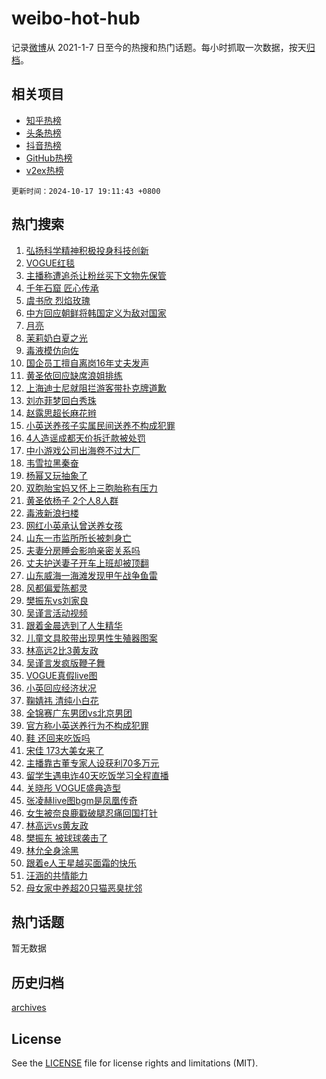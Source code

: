 # weibo-hot-hub

记录[微博](https://www.weibo.com)从 2021-1-7 日至今的热搜和热门话题。每小时抓取一次数据，按天[归档](archives)。

## 相关项目

- [知乎热榜](https://github.com/lonnyzhang423/zhihu-hot-hub)
- [头条热榜](https://github.com/lonnyzhang423/toutiao-hot-hub)
- [抖音热榜](https://github.com/lonnyzhang423/douyin-hot-hub)
- [GitHub热榜](https://github.com/lonnyzhang423/github-hot-hub)
- [v2ex热榜](https://github.com/lonnyzhang423/v2ex-hot-hub)


`更新时间：2024-10-17 19:11:43 +0800`

## 热门搜索

1. [弘扬科学精神积极投身科技创新](https://m.weibo.cn/search?containerid=100103type%3D1%26t%3D10%26q%3D%23%E5%BC%98%E6%89%AC%E7%A7%91%E5%AD%A6%E7%B2%BE%E7%A5%9E%E7%A7%AF%E6%9E%81%E6%8A%95%E8%BA%AB%E7%A7%91%E6%8A%80%E5%88%9B%E6%96%B0%23&stream_entry_id=51&isnewpage=1&extparam=seat%3D1%26pos%3D0%26filter_type%3Drealtimehot%26stream_entry_id%3D51%26c_type%3D51%26q%3D%2523%25E5%25BC%2598%25E6%2589%25AC%25E7%25A7%2591%25E5%25AD%25A6%25E7%25B2%25BE%25E7%25A5%259E%25E7%25A7%25AF%25E6%259E%2581%25E6%258A%2595%25E8%25BA%25AB%25E7%25A7%2591%25E6%258A%2580%25E5%2588%259B%25E6%2596%25B0%2523%26dgr%3D0%26cate%3D10103%26display_time%3D1729163501%26pre_seqid%3D17291635018660258117649)
1. [VOGUE红毯](https://m.weibo.cn/search?containerid=100103type%3D1%26t%3D10%26q%3DVOGUE%E7%BA%A2%E6%AF%AF&stream_entry_id=31&isnewpage=1&extparam=seat%3D1%26realpos%3D1%26stream_entry_id%3D31%26lcate%3D5001%26pos%3D0%26flag%3D16%26filter_type%3Drealtimehot%26dgr%3D0%26c_type%3D31%26band_rank%3D1%26q%3DVOGUE%25E7%25BA%25A2%25E6%25AF%25AF%26cate%3D5001%26display_time%3D1729163501%26pre_seqid%3D17291635018660258117649)
1. [主播称遭追杀让粉丝买下文物先保管](https://m.weibo.cn/search?containerid=100103type%3D1%26t%3D10%26q%3D%23%E4%B8%BB%E6%92%AD%E7%A7%B0%E9%81%AD%E8%BF%BD%E6%9D%80%E8%AE%A9%E7%B2%89%E4%B8%9D%E4%B9%B0%E4%B8%8B%E6%96%87%E7%89%A9%E5%85%88%E4%BF%9D%E7%AE%A1%23&stream_entry_id=31&isnewpage=1&extparam=seat%3D1%26realpos%3D2%26stream_entry_id%3D31%26lcate%3D5001%26pos%3D1%26flag%3D1%26filter_type%3Drealtimehot%26dgr%3D0%26c_type%3D31%26band_rank%3D2%26q%3D%2523%25E4%25B8%25BB%25E6%2592%25AD%25E7%25A7%25B0%25E9%2581%25AD%25E8%25BF%25BD%25E6%259D%2580%25E8%25AE%25A9%25E7%25B2%2589%25E4%25B8%259D%25E4%25B9%25B0%25E4%25B8%258B%25E6%2596%2587%25E7%2589%25A9%25E5%2585%2588%25E4%25BF%259D%25E7%25AE%25A1%2523%26cate%3D5001%26display_time%3D1729163501%26pre_seqid%3D17291635018660258117649)
1. [千年石窟 匠心传承](https://m.weibo.cn/search?containerid=100103type%3D1%26t%3D10%26q%3D%23%E5%8D%83%E5%B9%B4%E7%9F%B3%E7%AA%9F+%E5%8C%A0%E5%BF%83%E4%BC%A0%E6%89%BF%23&stream_entry_id=31&isnewpage=1&extparam=seat%3D1%26realpos%3D3%26stream_entry_id%3D31%26lcate%3D5001%26pos%3D2%26flag%3D0%26filter_type%3Drealtimehot%26dgr%3D0%26c_type%3D31%26band_rank%3D3%26q%3D%2523%25E5%258D%2583%25E5%25B9%25B4%25E7%259F%25B3%25E7%25AA%259F%2520%25E5%258C%25A0%25E5%25BF%2583%25E4%25BC%25A0%25E6%2589%25BF%2523%26cate%3D5001%26display_time%3D1729163501%26pre_seqid%3D17291635018660258117649)
1. [虞书欣 烈焰玫瑰](https://m.weibo.cn/search?containerid=100103type%3D1%26t%3D10%26q%3D%E8%99%9E%E4%B9%A6%E6%AC%A3+%E7%83%88%E7%84%B0%E7%8E%AB%E7%91%B0&stream_entry_id=31&isnewpage=1&extparam=seat%3D1%26realpos%3D4%26stream_entry_id%3D31%26lcate%3D5001%26pos%3D3%26flag%3D1%26filter_type%3Drealtimehot%26dgr%3D0%26c_type%3D31%26band_rank%3D4%26q%3D%25E8%2599%259E%25E4%25B9%25A6%25E6%25AC%25A3%2520%25E7%2583%2588%25E7%2584%25B0%25E7%258E%25AB%25E7%2591%25B0%26cate%3D5001%26display_time%3D1729163501%26pre_seqid%3D17291635018660258117649)
1. [中方回应朝鲜将韩国定义为敌对国家](https://m.weibo.cn/search?containerid=100103type%3D1%26t%3D10%26q%3D%23%E4%B8%AD%E6%96%B9%E5%9B%9E%E5%BA%94%E6%9C%9D%E9%B2%9C%E5%B0%86%E9%9F%A9%E5%9B%BD%E5%AE%9A%E4%B9%89%E4%B8%BA%E6%95%8C%E5%AF%B9%E5%9B%BD%E5%AE%B6%23&stream_entry_id=31&isnewpage=1&extparam=seat%3D1%26realpos%3D5%26stream_entry_id%3D31%26lcate%3D5001%26pos%3D4%26flag%3D0%26filter_type%3Drealtimehot%26dgr%3D0%26c_type%3D31%26band_rank%3D5%26q%3D%2523%25E4%25B8%25AD%25E6%2596%25B9%25E5%259B%259E%25E5%25BA%2594%25E6%259C%259D%25E9%25B2%259C%25E5%25B0%2586%25E9%259F%25A9%25E5%259B%25BD%25E5%25AE%259A%25E4%25B9%2589%25E4%25B8%25BA%25E6%2595%258C%25E5%25AF%25B9%25E5%259B%25BD%25E5%25AE%25B6%2523%26cate%3D5001%26display_time%3D1729163501%26pre_seqid%3D17291635018660258117649)
1. [月亮](https://m.weibo.cn/search?containerid=100103type%3D1%26t%3D10%26q%3D%E6%9C%88%E4%BA%AE&stream_entry_id=31&isnewpage=1&extparam=seat%3D1%26realpos%3D6%26stream_entry_id%3D31%26lcate%3D5001%26pos%3D5%26flag%3D1%26filter_type%3Drealtimehot%26dgr%3D0%26c_type%3D31%26band_rank%3D6%26q%3D%25E6%259C%2588%25E4%25BA%25AE%26cate%3D5001%26display_time%3D1729163501%26pre_seqid%3D17291635018660258117649)
1. [茉莉奶白夏之光](https://m.weibo.cn/search?containerid=100103type%3D1%26t%3D10%26q%3D%23%E8%8C%89%E8%8E%89%E5%A5%B6%E7%99%BD%E5%A4%8F%E4%B9%8B%E5%85%89%23&stream_entry_id=31&isnewpage=1&extparam=seat%3D1%26is_ad_pos%3D1%26adid%3D259401%26stream_entry_id%3D31%26topic_ad%3D1%26lcate%3D5001%26pos%3D6%26filter_type%3Drealtimehot%26dgr%3D0%26c_type%3D31%26band_rank%3D7%26q%3D%2523%25E8%258C%2589%25E8%258E%2589%25E5%25A5%25B6%25E7%2599%25BD%25E5%25A4%258F%25E4%25B9%258B%25E5%2585%2589%2523%26cate%3D5001%26display_time%3D1729163501%26pre_seqid%3D17291635018660258117649)
1. [毒液模仿向佐](https://m.weibo.cn/search?containerid=100103type%3D1%26t%3D10%26q%3D%23%E6%AF%92%E6%B6%B2%E6%A8%A1%E4%BB%BF%E5%90%91%E4%BD%90%23&stream_entry_id=31&isnewpage=1&extparam=seat%3D1%26realpos%3D7%26stream_entry_id%3D31%26lcate%3D5001%26pos%3D7%26flag%3D1%26filter_type%3Drealtimehot%26dgr%3D0%26c_type%3D31%26band_rank%3D7%26q%3D%2523%25E6%25AF%2592%25E6%25B6%25B2%25E6%25A8%25A1%25E4%25BB%25BF%25E5%2590%2591%25E4%25BD%2590%2523%26cate%3D5001%26display_time%3D1729163501%26pre_seqid%3D17291635018660258117649)
1. [国企员工擅自离岗16年丈夫发声](https://m.weibo.cn/search?containerid=100103type%3D1%26t%3D10%26q%3D%23%E5%9B%BD%E4%BC%81%E5%91%98%E5%B7%A5%E6%93%85%E8%87%AA%E7%A6%BB%E5%B2%9716%E5%B9%B4%E4%B8%88%E5%A4%AB%E5%8F%91%E5%A3%B0%23&stream_entry_id=31&isnewpage=1&extparam=seat%3D1%26realpos%3D8%26stream_entry_id%3D31%26lcate%3D5001%26pos%3D8%26flag%3D1%26filter_type%3Drealtimehot%26dgr%3D0%26c_type%3D31%26band_rank%3D8%26q%3D%2523%25E5%259B%25BD%25E4%25BC%2581%25E5%2591%2598%25E5%25B7%25A5%25E6%2593%2585%25E8%2587%25AA%25E7%25A6%25BB%25E5%25B2%259716%25E5%25B9%25B4%25E4%25B8%2588%25E5%25A4%25AB%25E5%258F%2591%25E5%25A3%25B0%2523%26cate%3D5001%26display_time%3D1729163501%26pre_seqid%3D17291635018660258117649)
1. [黄圣依回应缺席浪姐排练](https://m.weibo.cn/search?containerid=100103type%3D1%26t%3D10%26q%3D%E9%BB%84%E5%9C%A3%E4%BE%9D%E5%9B%9E%E5%BA%94%E7%BC%BA%E5%B8%AD%E6%B5%AA%E5%A7%90%E6%8E%92%E7%BB%83&stream_entry_id=31&isnewpage=1&extparam=seat%3D1%26realpos%3D9%26stream_entry_id%3D31%26lcate%3D5001%26pos%3D9%26flag%3D0%26filter_type%3Drealtimehot%26dgr%3D0%26c_type%3D31%26band_rank%3D9%26q%3D%25E9%25BB%2584%25E5%259C%25A3%25E4%25BE%259D%25E5%259B%259E%25E5%25BA%2594%25E7%25BC%25BA%25E5%25B8%25AD%25E6%25B5%25AA%25E5%25A7%2590%25E6%258E%2592%25E7%25BB%2583%26cate%3D5001%26display_time%3D1729163501%26pre_seqid%3D17291635018660258117649)
1. [上海迪士尼就阻拦游客带扑克牌道歉](https://m.weibo.cn/search?containerid=100103type%3D1%26t%3D10%26q%3D%23%E4%B8%8A%E6%B5%B7%E8%BF%AA%E5%A3%AB%E5%B0%BC%E5%B0%B1%E9%98%BB%E6%8B%A6%E6%B8%B8%E5%AE%A2%E5%B8%A6%E6%89%91%E5%85%8B%E7%89%8C%E9%81%93%E6%AD%89%23&stream_entry_id=31&isnewpage=1&extparam=seat%3D1%26realpos%3D10%26stream_entry_id%3D31%26lcate%3D5001%26pos%3D10%26flag%3D1%26filter_type%3Drealtimehot%26dgr%3D0%26c_type%3D31%26band_rank%3D10%26q%3D%2523%25E4%25B8%258A%25E6%25B5%25B7%25E8%25BF%25AA%25E5%25A3%25AB%25E5%25B0%25BC%25E5%25B0%25B1%25E9%2598%25BB%25E6%258B%25A6%25E6%25B8%25B8%25E5%25AE%25A2%25E5%25B8%25A6%25E6%2589%2591%25E5%2585%258B%25E7%2589%258C%25E9%2581%2593%25E6%25AD%2589%2523%26cate%3D5001%26display_time%3D1729163501%26pre_seqid%3D17291635018660258117649)
1. [刘亦菲梦回白秀珠](https://m.weibo.cn/search?containerid=100103type%3D1%26t%3D10%26q%3D%E5%88%98%E4%BA%A6%E8%8F%B2%E6%A2%A6%E5%9B%9E%E7%99%BD%E7%A7%80%E7%8F%A0&stream_entry_id=31&isnewpage=1&extparam=seat%3D1%26realpos%3D11%26stream_entry_id%3D31%26lcate%3D5001%26pos%3D11%26flag%3D1%26filter_type%3Drealtimehot%26dgr%3D0%26c_type%3D31%26band_rank%3D11%26q%3D%25E5%2588%2598%25E4%25BA%25A6%25E8%258F%25B2%25E6%25A2%25A6%25E5%259B%259E%25E7%2599%25BD%25E7%25A7%2580%25E7%258F%25A0%26cate%3D5001%26display_time%3D1729163501%26pre_seqid%3D17291635018660258117649)
1. [赵露思超长麻花辫](https://m.weibo.cn/search?containerid=100103type%3D1%26t%3D10%26q%3D%23%E8%B5%B5%E9%9C%B2%E6%80%9D%E8%B6%85%E9%95%BF%E9%BA%BB%E8%8A%B1%E8%BE%AB%23&stream_entry_id=31&isnewpage=1&extparam=seat%3D1%26realpos%3D12%26stream_entry_id%3D31%26lcate%3D5001%26pos%3D12%26flag%3D2%26filter_type%3Drealtimehot%26dgr%3D0%26c_type%3D31%26band_rank%3D12%26q%3D%2523%25E8%25B5%25B5%25E9%259C%25B2%25E6%2580%259D%25E8%25B6%2585%25E9%2595%25BF%25E9%25BA%25BB%25E8%258A%25B1%25E8%25BE%25AB%2523%26cate%3D5001%26display_time%3D1729163501%26pre_seqid%3D17291635018660258117649)
1. [小英送养孩子实属民间送养不构成犯罪](https://m.weibo.cn/search?containerid=100103type%3D1%26t%3D10%26q%3D%23%E5%B0%8F%E8%8B%B1%E9%80%81%E5%85%BB%E5%AD%A9%E5%AD%90%E5%AE%9E%E5%B1%9E%E6%B0%91%E9%97%B4%E9%80%81%E5%85%BB%E4%B8%8D%E6%9E%84%E6%88%90%E7%8A%AF%E7%BD%AA%23&stream_entry_id=31&isnewpage=1&extparam=seat%3D1%26realpos%3D13%26stream_entry_id%3D31%26lcate%3D5001%26pos%3D13%26flag%3D0%26filter_type%3Drealtimehot%26dgr%3D0%26c_type%3D31%26band_rank%3D13%26q%3D%2523%25E5%25B0%258F%25E8%258B%25B1%25E9%2580%2581%25E5%2585%25BB%25E5%25AD%25A9%25E5%25AD%2590%25E5%25AE%259E%25E5%25B1%259E%25E6%25B0%2591%25E9%2597%25B4%25E9%2580%2581%25E5%2585%25BB%25E4%25B8%258D%25E6%259E%2584%25E6%2588%2590%25E7%258A%25AF%25E7%25BD%25AA%2523%26cate%3D5001%26display_time%3D1729163501%26pre_seqid%3D17291635018660258117649)
1. [4人造谣成都天价拆迁款被处罚](https://m.weibo.cn/search?containerid=100103type%3D1%26t%3D10%26q%3D%234%E4%BA%BA%E9%80%A0%E8%B0%A3%E6%88%90%E9%83%BD%E5%A4%A9%E4%BB%B7%E6%8B%86%E8%BF%81%E6%AC%BE%E8%A2%AB%E5%A4%84%E7%BD%9A%23&stream_entry_id=31&isnewpage=1&extparam=seat%3D1%26realpos%3D14%26stream_entry_id%3D31%26lcate%3D5001%26pos%3D14%26flag%3D1%26filter_type%3Drealtimehot%26dgr%3D0%26c_type%3D31%26band_rank%3D14%26q%3D%25234%25E4%25BA%25BA%25E9%2580%25A0%25E8%25B0%25A3%25E6%2588%2590%25E9%2583%25BD%25E5%25A4%25A9%25E4%25BB%25B7%25E6%258B%2586%25E8%25BF%2581%25E6%25AC%25BE%25E8%25A2%25AB%25E5%25A4%2584%25E7%25BD%259A%2523%26cate%3D5001%26display_time%3D1729163501%26pre_seqid%3D17291635018660258117649)
1. [中小游戏公司出海卷不过大厂](https://m.weibo.cn/search?containerid=100103type%3D1%26t%3D10%26q%3D%23%E4%B8%AD%E5%B0%8F%E6%B8%B8%E6%88%8F%E5%85%AC%E5%8F%B8%E5%87%BA%E6%B5%B7%E5%8D%B7%E4%B8%8D%E8%BF%87%E5%A4%A7%E5%8E%82%23&stream_entry_id=31&isnewpage=1&extparam=seat%3D1%26realpos%3D15%26stream_entry_id%3D31%26lcate%3D5001%26pos%3D15%26flag%3D1%26filter_type%3Drealtimehot%26dgr%3D0%26c_type%3D31%26band_rank%3D15%26q%3D%2523%25E4%25B8%25AD%25E5%25B0%258F%25E6%25B8%25B8%25E6%2588%258F%25E5%2585%25AC%25E5%258F%25B8%25E5%2587%25BA%25E6%25B5%25B7%25E5%258D%25B7%25E4%25B8%258D%25E8%25BF%2587%25E5%25A4%25A7%25E5%258E%2582%2523%26cate%3D5001%26display_time%3D1729163501%26pre_seqid%3D17291635018660258117649)
1. [韦雪拉黑秦奋](https://m.weibo.cn/search?containerid=100103type%3D1%26t%3D10%26q%3D%23%E9%9F%A6%E9%9B%AA%E6%8B%89%E9%BB%91%E7%A7%A6%E5%A5%8B%23&stream_entry_id=31&isnewpage=1&extparam=seat%3D1%26realpos%3D16%26stream_entry_id%3D31%26lcate%3D5001%26pos%3D16%26flag%3D2%26filter_type%3Drealtimehot%26dgr%3D0%26c_type%3D31%26band_rank%3D16%26q%3D%2523%25E9%259F%25A6%25E9%259B%25AA%25E6%258B%2589%25E9%25BB%2591%25E7%25A7%25A6%25E5%25A5%258B%2523%26cate%3D5001%26display_time%3D1729163501%26pre_seqid%3D17291635018660258117649)
1. [杨幂又玩抽象了](https://m.weibo.cn/search?containerid=100103type%3D1%26t%3D10%26q%3D%E6%9D%A8%E5%B9%82%E5%8F%88%E7%8E%A9%E6%8A%BD%E8%B1%A1%E4%BA%86&stream_entry_id=31&isnewpage=1&extparam=seat%3D1%26realpos%3D17%26stream_entry_id%3D31%26lcate%3D5001%26pos%3D17%26flag%3D0%26filter_type%3Drealtimehot%26dgr%3D0%26c_type%3D31%26band_rank%3D17%26q%3D%25E6%259D%25A8%25E5%25B9%2582%25E5%258F%2588%25E7%258E%25A9%25E6%258A%25BD%25E8%25B1%25A1%25E4%25BA%2586%26cate%3D5001%26display_time%3D1729163501%26pre_seqid%3D17291635018660258117649)
1. [双胞胎宝妈又怀上三胞胎称有压力](https://m.weibo.cn/search?containerid=100103type%3D1%26t%3D10%26q%3D%23%E5%8F%8C%E8%83%9E%E8%83%8E%E5%AE%9D%E5%A6%88%E5%8F%88%E6%80%80%E4%B8%8A%E4%B8%89%E8%83%9E%E8%83%8E%E7%A7%B0%E6%9C%89%E5%8E%8B%E5%8A%9B%23&stream_entry_id=31&isnewpage=1&extparam=seat%3D1%26realpos%3D18%26stream_entry_id%3D31%26lcate%3D5001%26pos%3D18%26flag%3D0%26filter_type%3Drealtimehot%26dgr%3D0%26c_type%3D31%26band_rank%3D18%26q%3D%2523%25E5%258F%258C%25E8%2583%259E%25E8%2583%258E%25E5%25AE%259D%25E5%25A6%2588%25E5%258F%2588%25E6%2580%2580%25E4%25B8%258A%25E4%25B8%2589%25E8%2583%259E%25E8%2583%258E%25E7%25A7%25B0%25E6%259C%2589%25E5%258E%258B%25E5%258A%259B%2523%26cate%3D5001%26display_time%3D1729163501%26pre_seqid%3D17291635018660258117649)
1. [黄圣依杨子 2个人8人群](https://m.weibo.cn/search?containerid=100103type%3D1%26t%3D10%26q%3D%E9%BB%84%E5%9C%A3%E4%BE%9D%E6%9D%A8%E5%AD%90+2%E4%B8%AA%E4%BA%BA8%E4%BA%BA%E7%BE%A4&stream_entry_id=31&isnewpage=1&extparam=seat%3D1%26realpos%3D19%26stream_entry_id%3D31%26lcate%3D5001%26pos%3D19%26flag%3D2%26filter_type%3Drealtimehot%26dgr%3D0%26c_type%3D31%26band_rank%3D19%26q%3D%25E9%25BB%2584%25E5%259C%25A3%25E4%25BE%259D%25E6%259D%25A8%25E5%25AD%2590%25202%25E4%25B8%25AA%25E4%25BA%25BA8%25E4%25BA%25BA%25E7%25BE%25A4%26cate%3D5001%26display_time%3D1729163501%26pre_seqid%3D17291635018660258117649)
1. [毒液新浪扫楼](https://m.weibo.cn/search?containerid=100103type%3D1%26t%3D10%26q%3D%23%E6%AF%92%E6%B6%B2%E6%96%B0%E6%B5%AA%E6%89%AB%E6%A5%BC%23&stream_entry_id=31&isnewpage=1&extparam=seat%3D1%26realpos%3D20%26stream_entry_id%3D31%26lcate%3D5001%26pos%3D20%26flag%3D1%26filter_type%3Drealtimehot%26dgr%3D0%26c_type%3D31%26band_rank%3D20%26q%3D%2523%25E6%25AF%2592%25E6%25B6%25B2%25E6%2596%25B0%25E6%25B5%25AA%25E6%2589%25AB%25E6%25A5%25BC%2523%26cate%3D5001%26display_time%3D1729163501%26pre_seqid%3D17291635018660258117649)
1. [网红小英承认曾送养女孩](https://m.weibo.cn/search?containerid=100103type%3D1%26t%3D10%26q%3D%23%E7%BD%91%E7%BA%A2%E5%B0%8F%E8%8B%B1%E6%89%BF%E8%AE%A4%E6%9B%BE%E9%80%81%E5%85%BB%E5%A5%B3%E5%AD%A9%23&stream_entry_id=31&isnewpage=1&extparam=seat%3D1%26realpos%3D21%26stream_entry_id%3D31%26lcate%3D5001%26pos%3D21%26flag%3D2%26filter_type%3Drealtimehot%26dgr%3D0%26c_type%3D31%26band_rank%3D21%26q%3D%2523%25E7%25BD%2591%25E7%25BA%25A2%25E5%25B0%258F%25E8%258B%25B1%25E6%2589%25BF%25E8%25AE%25A4%25E6%259B%25BE%25E9%2580%2581%25E5%2585%25BB%25E5%25A5%25B3%25E5%25AD%25A9%2523%26cate%3D5001%26display_time%3D1729163501%26pre_seqid%3D17291635018660258117649)
1. [山东一市监所所长被刺身亡](https://m.weibo.cn/search?containerid=100103type%3D1%26t%3D10%26q%3D%23%E5%B1%B1%E4%B8%9C%E4%B8%80%E5%B8%82%E7%9B%91%E6%89%80%E6%89%80%E9%95%BF%E8%A2%AB%E5%88%BA%E8%BA%AB%E4%BA%A1%23&stream_entry_id=31&isnewpage=1&extparam=seat%3D1%26realpos%3D22%26stream_entry_id%3D31%26lcate%3D5001%26pos%3D22%26flag%3D0%26filter_type%3Drealtimehot%26dgr%3D0%26c_type%3D31%26band_rank%3D22%26q%3D%2523%25E5%25B1%25B1%25E4%25B8%259C%25E4%25B8%2580%25E5%25B8%2582%25E7%259B%2591%25E6%2589%2580%25E6%2589%2580%25E9%2595%25BF%25E8%25A2%25AB%25E5%2588%25BA%25E8%25BA%25AB%25E4%25BA%25A1%2523%26cate%3D5001%26display_time%3D1729163501%26pre_seqid%3D17291635018660258117649)
1. [夫妻分房睡会影响亲密关系吗](https://m.weibo.cn/search?containerid=100103type%3D1%26t%3D10%26q%3D%E5%A4%AB%E5%A6%BB%E5%88%86%E6%88%BF%E7%9D%A1%E4%BC%9A%E5%BD%B1%E5%93%8D%E4%BA%B2%E5%AF%86%E5%85%B3%E7%B3%BB%E5%90%97&stream_entry_id=31&isnewpage=1&extparam=seat%3D1%26realpos%3D23%26stream_entry_id%3D31%26lcate%3D5001%26pos%3D23%26flag%3D0%26filter_type%3Drealtimehot%26dgr%3D0%26c_type%3D31%26band_rank%3D23%26q%3D%25E5%25A4%25AB%25E5%25A6%25BB%25E5%2588%2586%25E6%2588%25BF%25E7%259D%25A1%25E4%25BC%259A%25E5%25BD%25B1%25E5%2593%258D%25E4%25BA%25B2%25E5%25AF%2586%25E5%2585%25B3%25E7%25B3%25BB%25E5%2590%2597%26cate%3D5001%26display_time%3D1729163501%26pre_seqid%3D17291635018660258117649)
1. [丈夫护送妻子开车上班却被顶翻](https://m.weibo.cn/search?containerid=100103type%3D1%26t%3D10%26q%3D%23%E4%B8%88%E5%A4%AB%E6%8A%A4%E9%80%81%E5%A6%BB%E5%AD%90%E5%BC%80%E8%BD%A6%E4%B8%8A%E7%8F%AD%E5%8D%B4%E8%A2%AB%E9%A1%B6%E7%BF%BB%23&stream_entry_id=31&isnewpage=1&extparam=seat%3D1%26realpos%3D24%26stream_entry_id%3D31%26lcate%3D5001%26pos%3D24%26flag%3D1%26filter_type%3Drealtimehot%26dgr%3D0%26c_type%3D31%26band_rank%3D24%26q%3D%2523%25E4%25B8%2588%25E5%25A4%25AB%25E6%258A%25A4%25E9%2580%2581%25E5%25A6%25BB%25E5%25AD%2590%25E5%25BC%2580%25E8%25BD%25A6%25E4%25B8%258A%25E7%258F%25AD%25E5%258D%25B4%25E8%25A2%25AB%25E9%25A1%25B6%25E7%25BF%25BB%2523%26cate%3D5001%26display_time%3D1729163501%26pre_seqid%3D17291635018660258117649)
1. [山东威海一海滩发现甲午战争鱼雷](https://m.weibo.cn/search?containerid=100103type%3D1%26t%3D10%26q%3D%23%E5%B1%B1%E4%B8%9C%E5%A8%81%E6%B5%B7%E4%B8%80%E6%B5%B7%E6%BB%A9%E5%8F%91%E7%8E%B0%E7%94%B2%E5%8D%88%E6%88%98%E4%BA%89%E9%B1%BC%E9%9B%B7%23&stream_entry_id=31&isnewpage=1&extparam=seat%3D1%26realpos%3D25%26stream_entry_id%3D31%26lcate%3D5001%26pos%3D25%26flag%3D1%26filter_type%3Drealtimehot%26dgr%3D0%26c_type%3D31%26band_rank%3D25%26q%3D%2523%25E5%25B1%25B1%25E4%25B8%259C%25E5%25A8%2581%25E6%25B5%25B7%25E4%25B8%2580%25E6%25B5%25B7%25E6%25BB%25A9%25E5%258F%2591%25E7%258E%25B0%25E7%2594%25B2%25E5%258D%2588%25E6%2588%2598%25E4%25BA%2589%25E9%25B1%25BC%25E9%259B%25B7%2523%26cate%3D5001%26display_time%3D1729163501%26pre_seqid%3D17291635018660258117649)
1. [风都偏爱陈都灵](https://m.weibo.cn/search?containerid=100103type%3D1%26t%3D10%26q%3D%23%E9%A3%8E%E9%83%BD%E5%81%8F%E7%88%B1%E9%99%88%E9%83%BD%E7%81%B5%23&stream_entry_id=31&isnewpage=1&extparam=seat%3D1%26realpos%3D26%26stream_entry_id%3D31%26lcate%3D5001%26pos%3D26%26flag%3D1%26filter_type%3Drealtimehot%26dgr%3D0%26c_type%3D31%26band_rank%3D26%26q%3D%2523%25E9%25A3%258E%25E9%2583%25BD%25E5%2581%258F%25E7%2588%25B1%25E9%2599%2588%25E9%2583%25BD%25E7%2581%25B5%2523%26cate%3D5001%26display_time%3D1729163501%26pre_seqid%3D17291635018660258117649)
1. [樊振东vs刘家良](https://m.weibo.cn/search?containerid=100103type%3D1%26t%3D10%26q%3D%23%E6%A8%8A%E6%8C%AF%E4%B8%9Cvs%E5%88%98%E5%AE%B6%E8%89%AF%23&stream_entry_id=31&isnewpage=1&extparam=seat%3D1%26realpos%3D27%26stream_entry_id%3D31%26lcate%3D5001%26pos%3D27%26flag%3D0%26filter_type%3Drealtimehot%26dgr%3D0%26c_type%3D31%26band_rank%3D27%26q%3D%2523%25E6%25A8%258A%25E6%258C%25AF%25E4%25B8%259Cvs%25E5%2588%2598%25E5%25AE%25B6%25E8%2589%25AF%2523%26cate%3D5001%26display_time%3D1729163501%26pre_seqid%3D17291635018660258117649)
1. [吴谨言活动视频](https://m.weibo.cn/search?containerid=100103type%3D1%26t%3D10%26q%3D%E5%90%B4%E8%B0%A8%E8%A8%80%E6%B4%BB%E5%8A%A8%E8%A7%86%E9%A2%91&stream_entry_id=31&isnewpage=1&extparam=seat%3D1%26realpos%3D28%26stream_entry_id%3D31%26lcate%3D5001%26pos%3D28%26flag%3D1%26filter_type%3Drealtimehot%26dgr%3D0%26c_type%3D31%26band_rank%3D28%26q%3D%25E5%2590%25B4%25E8%25B0%25A8%25E8%25A8%2580%25E6%25B4%25BB%25E5%258A%25A8%25E8%25A7%2586%25E9%25A2%2591%26cate%3D5001%26display_time%3D1729163501%26pre_seqid%3D17291635018660258117649)
1. [跟着金晨选到了人生精华](https://m.weibo.cn/search?containerid=100103type%3D1%26t%3D10%26q%3D%23%E8%B7%9F%E7%9D%80%E9%87%91%E6%99%A8%E9%80%89%E5%88%B0%E4%BA%86%E4%BA%BA%E7%94%9F%E7%B2%BE%E5%8D%8E%23&stream_entry_id=31&isnewpage=1&extparam=seat%3D1%26adid%3D259355%26stream_entry_id%3D31%26lcate%3D5001%26pos%3D29%26realpos%3D29%26flag%3D0%26filter_type%3Drealtimehot%26dgr%3D0%26c_type%3D31%26band_rank%3D29%26q%3D%2523%25E8%25B7%259F%25E7%259D%2580%25E9%2587%2591%25E6%2599%25A8%25E9%2580%2589%25E5%2588%25B0%25E4%25BA%2586%25E4%25BA%25BA%25E7%2594%259F%25E7%25B2%25BE%25E5%258D%258E%2523%26cate%3D5001%26display_time%3D1729163501%26pre_seqid%3D17291635018660258117649)
1. [儿童文具胶带出现男性生殖器图案](https://m.weibo.cn/search?containerid=100103type%3D1%26t%3D10%26q%3D%23%E5%84%BF%E7%AB%A5%E6%96%87%E5%85%B7%E8%83%B6%E5%B8%A6%E5%87%BA%E7%8E%B0%E7%94%B7%E6%80%A7%E7%94%9F%E6%AE%96%E5%99%A8%E5%9B%BE%E6%A1%88%23&stream_entry_id=31&isnewpage=1&extparam=seat%3D1%26realpos%3D30%26stream_entry_id%3D31%26lcate%3D5001%26pos%3D30%26flag%3D0%26filter_type%3Drealtimehot%26dgr%3D0%26c_type%3D31%26band_rank%3D30%26q%3D%2523%25E5%2584%25BF%25E7%25AB%25A5%25E6%2596%2587%25E5%2585%25B7%25E8%2583%25B6%25E5%25B8%25A6%25E5%2587%25BA%25E7%258E%25B0%25E7%2594%25B7%25E6%2580%25A7%25E7%2594%259F%25E6%25AE%2596%25E5%2599%25A8%25E5%259B%25BE%25E6%25A1%2588%2523%26cate%3D5001%26display_time%3D1729163501%26pre_seqid%3D17291635018660258117649)
1. [林高远2比3黄友政](https://m.weibo.cn/search?containerid=100103type%3D1%26t%3D10%26q%3D%23%E6%9E%97%E9%AB%98%E8%BF%9C2%E6%AF%943%E9%BB%84%E5%8F%8B%E6%94%BF%23&stream_entry_id=31&isnewpage=1&extparam=seat%3D1%26realpos%3D31%26stream_entry_id%3D31%26lcate%3D5001%26pos%3D31%26flag%3D1%26filter_type%3Drealtimehot%26dgr%3D0%26c_type%3D31%26band_rank%3D31%26q%3D%2523%25E6%259E%2597%25E9%25AB%2598%25E8%25BF%259C2%25E6%25AF%25943%25E9%25BB%2584%25E5%258F%258B%25E6%2594%25BF%2523%26cate%3D5001%26display_time%3D1729163501%26pre_seqid%3D17291635018660258117649)
1. [吴谨言发疯版鞭子舞](https://m.weibo.cn/search?containerid=100103type%3D1%26t%3D10%26q%3D%E5%90%B4%E8%B0%A8%E8%A8%80%E5%8F%91%E7%96%AF%E7%89%88%E9%9E%AD%E5%AD%90%E8%88%9E&stream_entry_id=31&isnewpage=1&extparam=seat%3D1%26realpos%3D32%26stream_entry_id%3D31%26lcate%3D5001%26pos%3D32%26flag%3D1%26filter_type%3Drealtimehot%26dgr%3D0%26c_type%3D31%26band_rank%3D32%26q%3D%25E5%2590%25B4%25E8%25B0%25A8%25E8%25A8%2580%25E5%258F%2591%25E7%2596%25AF%25E7%2589%2588%25E9%259E%25AD%25E5%25AD%2590%25E8%2588%259E%26cate%3D5001%26display_time%3D1729163501%26pre_seqid%3D17291635018660258117649)
1. [VOGUE真假live图](https://m.weibo.cn/search?containerid=100103type%3D1%26t%3D10%26q%3D%23VOGUE%E7%9C%9F%E5%81%87live%E5%9B%BE%23&stream_entry_id=31&isnewpage=1&extparam=seat%3D1%26realpos%3D33%26stream_entry_id%3D31%26lcate%3D5001%26pos%3D33%26flag%3D0%26filter_type%3Drealtimehot%26dgr%3D0%26c_type%3D31%26band_rank%3D33%26q%3D%2523VOGUE%25E7%259C%259F%25E5%2581%2587live%25E5%259B%25BE%2523%26cate%3D5001%26display_time%3D1729163501%26pre_seqid%3D17291635018660258117649)
1. [小英回应经济状况](https://m.weibo.cn/search?containerid=100103type%3D1%26t%3D10%26q%3D%23%E5%B0%8F%E8%8B%B1%E5%9B%9E%E5%BA%94%E7%BB%8F%E6%B5%8E%E7%8A%B6%E5%86%B5%23&stream_entry_id=31&isnewpage=1&extparam=seat%3D1%26realpos%3D34%26stream_entry_id%3D31%26lcate%3D5001%26pos%3D34%26flag%3D1%26filter_type%3Drealtimehot%26dgr%3D0%26c_type%3D31%26band_rank%3D34%26q%3D%2523%25E5%25B0%258F%25E8%258B%25B1%25E5%259B%259E%25E5%25BA%2594%25E7%25BB%258F%25E6%25B5%258E%25E7%258A%25B6%25E5%2586%25B5%2523%26cate%3D5001%26display_time%3D1729163501%26pre_seqid%3D17291635018660258117649)
1. [鞠婧祎 清纯小白花](https://m.weibo.cn/search?containerid=100103type%3D1%26t%3D10%26q%3D%E9%9E%A0%E5%A9%A7%E7%A5%8E+%E6%B8%85%E7%BA%AF%E5%B0%8F%E7%99%BD%E8%8A%B1&stream_entry_id=31&isnewpage=1&extparam=seat%3D1%26realpos%3D35%26stream_entry_id%3D31%26lcate%3D5001%26pos%3D35%26flag%3D1%26filter_type%3Drealtimehot%26dgr%3D0%26c_type%3D31%26band_rank%3D35%26q%3D%25E9%259E%25A0%25E5%25A9%25A7%25E7%25A5%258E%2520%25E6%25B8%2585%25E7%25BA%25AF%25E5%25B0%258F%25E7%2599%25BD%25E8%258A%25B1%26cate%3D5001%26display_time%3D1729163501%26pre_seqid%3D17291635018660258117649)
1. [全锦赛广东男团vs北京男团](https://m.weibo.cn/search?containerid=100103type%3D1%26t%3D10%26q%3D%23%E5%85%A8%E9%94%A6%E8%B5%9B%E5%B9%BF%E4%B8%9C%E7%94%B7%E5%9B%A2vs%E5%8C%97%E4%BA%AC%E7%94%B7%E5%9B%A2%23&stream_entry_id=31&isnewpage=1&extparam=seat%3D1%26realpos%3D36%26stream_entry_id%3D31%26lcate%3D5001%26pos%3D36%26flag%3D1%26filter_type%3Drealtimehot%26dgr%3D0%26c_type%3D31%26band_rank%3D36%26q%3D%2523%25E5%2585%25A8%25E9%2594%25A6%25E8%25B5%259B%25E5%25B9%25BF%25E4%25B8%259C%25E7%2594%25B7%25E5%259B%25A2vs%25E5%258C%2597%25E4%25BA%25AC%25E7%2594%25B7%25E5%259B%25A2%2523%26cate%3D5001%26display_time%3D1729163501%26pre_seqid%3D17291635018660258117649)
1. [官方称小英送养行为不构成犯罪](https://m.weibo.cn/search?containerid=100103type%3D1%26t%3D10%26q%3D%23%E5%AE%98%E6%96%B9%E7%A7%B0%E5%B0%8F%E8%8B%B1%E9%80%81%E5%85%BB%E8%A1%8C%E4%B8%BA%E4%B8%8D%E6%9E%84%E6%88%90%E7%8A%AF%E7%BD%AA%23&stream_entry_id=31&isnewpage=1&extparam=seat%3D1%26realpos%3D37%26stream_entry_id%3D31%26lcate%3D5001%26pos%3D37%26flag%3D1%26filter_type%3Drealtimehot%26dgr%3D0%26c_type%3D31%26band_rank%3D37%26q%3D%2523%25E5%25AE%2598%25E6%2596%25B9%25E7%25A7%25B0%25E5%25B0%258F%25E8%258B%25B1%25E9%2580%2581%25E5%2585%25BB%25E8%25A1%258C%25E4%25B8%25BA%25E4%25B8%258D%25E6%259E%2584%25E6%2588%2590%25E7%258A%25AF%25E7%25BD%25AA%2523%26cate%3D5001%26display_time%3D1729163501%26pre_seqid%3D17291635018660258117649)
1. [鞋 还回来吃饭吗](https://m.weibo.cn/search?containerid=100103type%3D1%26t%3D10%26q%3D%E9%9E%8B+%E8%BF%98%E5%9B%9E%E6%9D%A5%E5%90%83%E9%A5%AD%E5%90%97&stream_entry_id=31&isnewpage=1&extparam=seat%3D1%26realpos%3D38%26stream_entry_id%3D31%26lcate%3D5001%26pos%3D38%26flag%3D0%26filter_type%3Drealtimehot%26dgr%3D0%26c_type%3D31%26band_rank%3D38%26q%3D%25E9%259E%258B%2520%25E8%25BF%2598%25E5%259B%259E%25E6%259D%25A5%25E5%2590%2583%25E9%25A5%25AD%25E5%2590%2597%26cate%3D5001%26display_time%3D1729163501%26pre_seqid%3D17291635018660258117649)
1. [宋佳 173大美女来了](https://m.weibo.cn/search?containerid=100103type%3D1%26t%3D10%26q%3D%E5%AE%8B%E4%BD%B3+173%E5%A4%A7%E7%BE%8E%E5%A5%B3%E6%9D%A5%E4%BA%86&stream_entry_id=31&isnewpage=1&extparam=seat%3D1%26realpos%3D39%26stream_entry_id%3D31%26lcate%3D5001%26pos%3D39%26flag%3D1%26filter_type%3Drealtimehot%26dgr%3D0%26c_type%3D31%26band_rank%3D39%26q%3D%25E5%25AE%258B%25E4%25BD%25B3%2520173%25E5%25A4%25A7%25E7%25BE%258E%25E5%25A5%25B3%25E6%259D%25A5%25E4%25BA%2586%26cate%3D5001%26display_time%3D1729163501%26pre_seqid%3D17291635018660258117649)
1. [主播靠古董专家人设获利70多万元](https://m.weibo.cn/search?containerid=100103type%3D1%26t%3D10%26q%3D%23%E4%B8%BB%E6%92%AD%E9%9D%A0%E5%8F%A4%E8%91%A3%E4%B8%93%E5%AE%B6%E4%BA%BA%E8%AE%BE%E8%8E%B7%E5%88%A970%E5%A4%9A%E4%B8%87%E5%85%83%23&stream_entry_id=31&isnewpage=1&extparam=seat%3D1%26realpos%3D40%26stream_entry_id%3D31%26lcate%3D5001%26pos%3D40%26flag%3D1%26filter_type%3Drealtimehot%26dgr%3D0%26c_type%3D31%26band_rank%3D40%26q%3D%2523%25E4%25B8%25BB%25E6%2592%25AD%25E9%259D%25A0%25E5%258F%25A4%25E8%2591%25A3%25E4%25B8%2593%25E5%25AE%25B6%25E4%25BA%25BA%25E8%25AE%25BE%25E8%258E%25B7%25E5%2588%25A970%25E5%25A4%259A%25E4%25B8%2587%25E5%2585%2583%2523%26cate%3D5001%26display_time%3D1729163501%26pre_seqid%3D17291635018660258117649)
1. [留学生遇电诈40天吃饭学习全程直播](https://m.weibo.cn/search?containerid=100103type%3D1%26t%3D10%26q%3D%23%E7%95%99%E5%AD%A6%E7%94%9F%E9%81%87%E7%94%B5%E8%AF%8840%E5%A4%A9%E5%90%83%E9%A5%AD%E5%AD%A6%E4%B9%A0%E5%85%A8%E7%A8%8B%E7%9B%B4%E6%92%AD%23&stream_entry_id=31&isnewpage=1&extparam=seat%3D1%26realpos%3D41%26stream_entry_id%3D31%26lcate%3D5001%26pos%3D41%26flag%3D0%26filter_type%3Drealtimehot%26dgr%3D0%26c_type%3D31%26band_rank%3D41%26q%3D%2523%25E7%2595%2599%25E5%25AD%25A6%25E7%2594%259F%25E9%2581%2587%25E7%2594%25B5%25E8%25AF%258840%25E5%25A4%25A9%25E5%2590%2583%25E9%25A5%25AD%25E5%25AD%25A6%25E4%25B9%25A0%25E5%2585%25A8%25E7%25A8%258B%25E7%259B%25B4%25E6%2592%25AD%2523%26cate%3D5001%26display_time%3D1729163501%26pre_seqid%3D17291635018660258117649)
1. [关晓彤 VOGUE盛典造型](https://m.weibo.cn/search?containerid=100103type%3D1%26t%3D10%26q%3D%E5%85%B3%E6%99%93%E5%BD%A4+VOGUE%E7%9B%9B%E5%85%B8%E9%80%A0%E5%9E%8B&stream_entry_id=31&isnewpage=1&extparam=seat%3D1%26realpos%3D42%26stream_entry_id%3D31%26lcate%3D5001%26pos%3D42%26flag%3D0%26filter_type%3Drealtimehot%26dgr%3D0%26c_type%3D31%26band_rank%3D42%26q%3D%25E5%2585%25B3%25E6%2599%2593%25E5%25BD%25A4%2520VOGUE%25E7%259B%259B%25E5%2585%25B8%25E9%2580%25A0%25E5%259E%258B%26cate%3D5001%26display_time%3D1729163501%26pre_seqid%3D17291635018660258117649)
1. [张凌赫live图bgm是凤凰传奇](https://m.weibo.cn/search?containerid=100103type%3D1%26t%3D10%26q%3D%23%E5%BC%A0%E5%87%8C%E8%B5%ABlive%E5%9B%BEbgm%E6%98%AF%E5%87%A4%E5%87%B0%E4%BC%A0%E5%A5%87%23&stream_entry_id=31&isnewpage=1&extparam=seat%3D1%26realpos%3D43%26stream_entry_id%3D31%26lcate%3D5001%26pos%3D43%26flag%3D1%26filter_type%3Drealtimehot%26dgr%3D0%26c_type%3D31%26band_rank%3D43%26q%3D%2523%25E5%25BC%25A0%25E5%2587%258C%25E8%25B5%25ABlive%25E5%259B%25BEbgm%25E6%2598%25AF%25E5%2587%25A4%25E5%2587%25B0%25E4%25BC%25A0%25E5%25A5%2587%2523%26cate%3D5001%26display_time%3D1729163501%26pre_seqid%3D17291635018660258117649)
1. [女生被奈良鹿戳破腿忍痛回国打针](https://m.weibo.cn/search?containerid=100103type%3D1%26t%3D10%26q%3D%23%E5%A5%B3%E7%94%9F%E8%A2%AB%E5%A5%88%E8%89%AF%E9%B9%BF%E6%88%B3%E7%A0%B4%E8%85%BF%E5%BF%8D%E7%97%9B%E5%9B%9E%E5%9B%BD%E6%89%93%E9%92%88%23&stream_entry_id=31&isnewpage=1&extparam=seat%3D1%26realpos%3D44%26stream_entry_id%3D31%26lcate%3D5001%26pos%3D44%26flag%3D0%26filter_type%3Drealtimehot%26dgr%3D0%26c_type%3D31%26band_rank%3D44%26q%3D%2523%25E5%25A5%25B3%25E7%2594%259F%25E8%25A2%25AB%25E5%25A5%2588%25E8%2589%25AF%25E9%25B9%25BF%25E6%2588%25B3%25E7%25A0%25B4%25E8%2585%25BF%25E5%25BF%258D%25E7%2597%259B%25E5%259B%259E%25E5%259B%25BD%25E6%2589%2593%25E9%2592%2588%2523%26cate%3D5001%26display_time%3D1729163501%26pre_seqid%3D17291635018660258117649)
1. [林高远vs黄友政](https://m.weibo.cn/search?containerid=100103type%3D1%26t%3D10%26q%3D%23%E6%9E%97%E9%AB%98%E8%BF%9Cvs%E9%BB%84%E5%8F%8B%E6%94%BF%23&stream_entry_id=31&isnewpage=1&extparam=seat%3D1%26realpos%3D45%26stream_entry_id%3D31%26lcate%3D5001%26pos%3D45%26flag%3D1%26filter_type%3Drealtimehot%26dgr%3D0%26c_type%3D31%26band_rank%3D45%26q%3D%2523%25E6%259E%2597%25E9%25AB%2598%25E8%25BF%259Cvs%25E9%25BB%2584%25E5%258F%258B%25E6%2594%25BF%2523%26cate%3D5001%26display_time%3D1729163501%26pre_seqid%3D17291635018660258117649)
1. [樊振东 被球球袭击了](https://m.weibo.cn/search?containerid=100103type%3D1%26t%3D10%26q%3D%E6%A8%8A%E6%8C%AF%E4%B8%9C+%E8%A2%AB%E7%90%83%E7%90%83%E8%A2%AD%E5%87%BB%E4%BA%86&stream_entry_id=31&isnewpage=1&extparam=seat%3D1%26realpos%3D46%26stream_entry_id%3D31%26lcate%3D5001%26pos%3D46%26flag%3D0%26filter_type%3Drealtimehot%26dgr%3D0%26c_type%3D31%26band_rank%3D46%26q%3D%25E6%25A8%258A%25E6%258C%25AF%25E4%25B8%259C%2520%25E8%25A2%25AB%25E7%2590%2583%25E7%2590%2583%25E8%25A2%25AD%25E5%2587%25BB%25E4%25BA%2586%26cate%3D5001%26display_time%3D1729163501%26pre_seqid%3D17291635018660258117649)
1. [林允全身涂黑](https://m.weibo.cn/search?containerid=100103type%3D1%26t%3D10%26q%3D%23%E6%9E%97%E5%85%81%E5%85%A8%E8%BA%AB%E6%B6%82%E9%BB%91%23&stream_entry_id=31&isnewpage=1&extparam=seat%3D1%26realpos%3D47%26stream_entry_id%3D31%26lcate%3D5001%26pos%3D47%26flag%3D0%26filter_type%3Drealtimehot%26dgr%3D0%26c_type%3D31%26band_rank%3D47%26q%3D%2523%25E6%259E%2597%25E5%2585%2581%25E5%2585%25A8%25E8%25BA%25AB%25E6%25B6%2582%25E9%25BB%2591%2523%26cate%3D5001%26display_time%3D1729163501%26pre_seqid%3D17291635018660258117649)
1. [跟着e人王星越买面霜的快乐](https://m.weibo.cn/search?containerid=100103type%3D1%26t%3D10%26q%3D%23%E8%B7%9F%E7%9D%80e%E4%BA%BA%E7%8E%8B%E6%98%9F%E8%B6%8A%E4%B9%B0%E9%9D%A2%E9%9C%9C%E7%9A%84%E5%BF%AB%E4%B9%90%23&stream_entry_id=31&isnewpage=1&extparam=seat%3D1%26adid%3D259356%26stream_entry_id%3D31%26lcate%3D5001%26pos%3D48%26realpos%3D48%26flag%3D0%26filter_type%3Drealtimehot%26dgr%3D0%26c_type%3D31%26band_rank%3D48%26q%3D%2523%25E8%25B7%259F%25E7%259D%2580e%25E4%25BA%25BA%25E7%258E%258B%25E6%2598%259F%25E8%25B6%258A%25E4%25B9%25B0%25E9%259D%25A2%25E9%259C%259C%25E7%259A%2584%25E5%25BF%25AB%25E4%25B9%2590%2523%26cate%3D5001%26display_time%3D1729163501%26pre_seqid%3D17291635018660258117649)
1. [汪涵的共情能力](https://m.weibo.cn/search?containerid=100103type%3D1%26t%3D10%26q%3D%23%E6%B1%AA%E6%B6%B5%E7%9A%84%E5%85%B1%E6%83%85%E8%83%BD%E5%8A%9B%23&stream_entry_id=31&isnewpage=1&extparam=seat%3D1%26adid%3D259379%26stream_entry_id%3D31%26lcate%3D5001%26pos%3D49%26realpos%3D49%26flag%3D0%26filter_type%3Drealtimehot%26dgr%3D0%26c_type%3D31%26band_rank%3D49%26q%3D%2523%25E6%25B1%25AA%25E6%25B6%25B5%25E7%259A%2584%25E5%2585%25B1%25E6%2583%2585%25E8%2583%25BD%25E5%258A%259B%2523%26cate%3D5001%26display_time%3D1729163501%26pre_seqid%3D17291635018660258117649)
1. [母女家中养超20只猫恶臭扰邻](https://m.weibo.cn/search?containerid=100103type%3D1%26t%3D10%26q%3D%23%E6%AF%8D%E5%A5%B3%E5%AE%B6%E4%B8%AD%E5%85%BB%E8%B6%8520%E5%8F%AA%E7%8C%AB%E6%81%B6%E8%87%AD%E6%89%B0%E9%82%BB%23&stream_entry_id=31&isnewpage=1&extparam=seat%3D1%26realpos%3D50%26stream_entry_id%3D31%26lcate%3D5001%26pos%3D50%26flag%3D0%26filter_type%3Drealtimehot%26dgr%3D0%26c_type%3D31%26band_rank%3D50%26q%3D%2523%25E6%25AF%258D%25E5%25A5%25B3%25E5%25AE%25B6%25E4%25B8%25AD%25E5%2585%25BB%25E8%25B6%258520%25E5%258F%25AA%25E7%258C%25AB%25E6%2581%25B6%25E8%2587%25AD%25E6%2589%25B0%25E9%2582%25BB%2523%26cate%3D5001%26display_time%3D1729163501%26pre_seqid%3D17291635018660258117649)

## 热门话题

暂无数据

## 历史归档

[archives](archives)

## License

See the [LICENSE](LICENSE) file for license rights and limitations (MIT).

